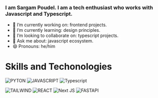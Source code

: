 ### I am Sargam Poudel. I am a tech enthusiast who works with Javascript and Typescript.


- 🔭 I’m currently working on: frontend projects.
- 🌱 I’m currently learning: design principles.
- 👯 I’m looking to collaborate on: typescript projects.
- 💬 Ask me about: javascript ecosystem.
- 😄 Pronouns: he/him

# Skills and Techonologies
![PYTON](https://img.shields.io/badge/Python-14354C?style=for-the-badge&logo=python&logoColor=white)
![JAVASCRIPT](https://img.shields.io/badge/JavaScript-F7DF1E?style=for-the-badge&logo=javascript&logoColor=black)
![Typescript](https://img.shields.io/badge/TypeScript-007ACC?style=for-the-badge&logo=typescript&logoColor=white)

![TAILWIND](https://img.shields.io/badge/Tailwind_CSS-38B2AC?style=for-the-badge&logo=tailwind-css&logoColor=white)
![REACT](https://img.shields.io/badge/React-20232A?style=for-the-badge&logo=react&logoColor=61DAFB)
![Next JS](https://img.shields.io/badge/Next-black?style=for-the-badge&logo=next.js&logoColor=white)
![FASTAPI](https://img.shields.io/badge/fastapi-109989?style=for-the-badge&logo=FASTAPI&logoColor=white)
